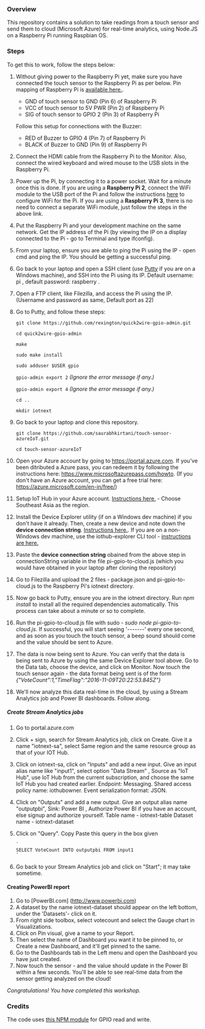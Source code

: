 ### Overview
This repository contains a solution to take readings from a touch sensor and send them to cloud (Microsoft Azure) for real-time analytics, using Node.JS on a Raspberry Pi running Raspbian OS.

### Steps
To get this to work, follow the steps below:

1.  Without giving power to the Raspberry Pi yet, make sure you have connected the touch sensor to the Raspberry Pi as per below. Pin mapping of Raspberry Pi  is [available here.](https://developer.microsoft.com/en-us/windows/iot/docs/pinmappingsrpi).

    -   GND of touch sensor to GND (Pin 6) of Raspberry Pi
    -   VCC of touch sensor to 5V PWR (Pin 2) of Raspberry Pi
    -   SIG of touch sensor to GPIO 2 (Pin 3) of Raspberry Pi

    Follow this setup for connections with the Buzzer:

    -   RED of Buzzer to GPIO 4 (Pin 7) of Raspberry Pi
    -   BLACK of Buzzer to GND (Pin 9) of Raspberry Pi

2.  Connect the HDMI cable from the Raspberry Pi to the Monitor. Also, connect the wired keyboard and wired mouse to the USB slots in the Raspberry Pi.

3.  Power up the Pi, by connecting it to a power socket. Wait for a minute once this is done. If you are using a **Raspberry Pi 2**, connect the WiFi module to the USB port of the Pi and follow the instructions [here](https://www.hackster.io/achindra/setting-wireless-on-raspberry-pi-f3e78d) to configure WiFi for the Pi. If you are using a **Raspberry Pi 3**, there is no need to connect a separate WiFi module, just follow the steps in the above link. 

4.  Put the Raspberry Pi and your development machine on the same network. Get the IP address of the Pi (by viewing the IP on a display connected to the Pi - go to Terminal and type ifconfig).

5.  From your laptop, ensure you are able to ping the Pi using the IP - open cmd and ping the IP. You should be getting a successful ping.
  
6.  Go back to your laptop and open a SSH client (use [Putty](http://www.chiark.greenend.org.uk/~sgtatham/putty/download.html) if you are on a Windows machine), and SSH into the Pi using its IP. Default username: pi , default password: raspberry .

7.  Open a FTP client, like Filezilla, and access the Pi using the IP. (Username and password as same, Default port as 22)

8.  Go to Putty, and follow these steps:

    ```
    git clone https://github.com/rexington/quick2wire-gpio-admin.git

    cd quick2wire-gpio-admin

    make

    sudo make install

    sudo adduser $USER gpio
    ```

    `gpio-admin export 2`
    *(Ignore the error message if any.)*
 
     `gpio-admin export 4`
    *(Ignore the error message if any.)*

     `cd .. `

     `mkdir iotnext`


9.  Go back to your laptop and clone this repository.
    
    `git clone https://github.com/saurabhkirtani/touch-sensor-azureIoT.git`

    `cd touch-sensor-azureIoT `
    

10.  Open your Azure account by going to https://portal.azure.com. If you've been ditributed a Azure pass, you can redeem it by following the instructions here: https://www.microsoftazurepass.com/howto. (If you don't have an Azure account, you can get a free trial here: https://azure.microsoft.com/en-in/free/)

11.  Setup IoT Hub in your Azure account. [Instructions here.](https://docs.microsoft.com/en-us/azure/iot-hub/iot-hub-node-node-getstarted#create-an-iot-hub) - Choose Southeast Asia as the region.

12.  Install the Device Explorer utility (if on a Windows dev machine) if you don't have it already. Then, create a new device and note down the **device connection string**. [Instructions here.](https://github.com/Azure/azure-iot-sdk-csharp/tree/master/tools/DeviceExplorer). If you are on a non-Windows dev machine, use the iothub-explorer CLI tool - [instructions are here.](https://github.com/Azure/iothub-explorer)

13.  Paste the **device connection string** obained from the above step in connectionString variable in the file pi-gpio-to-cloud.js (which you would have obtained in your laptop after cloning the repository)

14.  Go to Filezilla and upload the 2 files - package.json and pi-gpio-to-cloud.js to the Raspberry Pi's iotnext directory.

15.  Now go back to Putty, ensure you are in the iotnext directory.  Run *npm install* to install all the required dependencies automatically. This process can take about a minute or so to complete.

16.  Run the pi-gpio-to-cloud.js file with sudo - *sudo node pi-gpio-to-cloud.js*. If successful, you will start seeing '-------' every one second, and as soon as you touch the touch sensor, a beep sound should come and the value should be sent to Azure.

17.  The data is now being sent to Azure. You can verify that the data is being sent to Azure by using the same Device Explorer tool above. Go to the Data tab, choose the device, and click on Monitor. Now touch the touch sensor again - the data format being sent is of the form *{"VoteCount":1,"TimeFlag":"2016-11-09T20:22:53.845Z"}*

18.  We'll now analyze this data real-time in the cloud, by using a Stream Analytics job and Power BI dashboards. Follow along.

##### Create Stream Analytics jobs
1. Go to portal.azure.com
2. Click + sign, search for Stream Analytics job, click on Create. Give it a name "iotnext-sa", select Same region and the same resource group as that of your IOT Hub.
3. Click on iotnext-sa, click on "Inputs" and add a new input. Give an input alias name like "input1", select option "Data Stream" , Source as "IoT Hub", use IoT Hub from the current subscription, and choose the same IoT Hub you had created earlier. Endpoint: Messaging. Shared access policy name: iothubowner. Event serialization format: JSON.

4. Click on "Outputs" and add a new output. Give an output alias name "outputpbi", Sink: Power BI , Authorize Power BI if you have an account, else signup and authorize yourself. 
        Table name - iotnext-table
        Dataset name - iotnext-dataset
5. Click on "Query". Copy Paste this query in the box given

       `
       SELECT VoteCount INTO outputpbi FROM input1 
       `
        
6. Go back to your Stream Analytics job and click on "Start"; it may take sometime.
                     
#### Creating PowerBI report

1. Go to [PowerBI.com] (http://www.powerbi.com)
2. A dataset by the name iotnext-dataset should appear on the left bottom, under the 'Datasets'- click on it.
3. From right side toolbox, select votecount and select the Gauge chart in Visualizations.
4. Click on Pin visual, give a name to your Report.
5. Then select the name of Dashboard you want it to be pinned to, or Create a new Dashboard, and it'll get pinned to the same.
6. Go to the Dashboards tab in the Left menu and open the Dashboard you have just created.
7. Now touch the sensor - and the value should update in the Power BI within a few seconds. You'll be able to see real-time data from the sensor getting analyzed on the cloud!

*Congratulations! You have completed this workshop.*       

### Credits
The code uses [this NPM module](https://github.com/rakeshpai/pi-gpio) for GPIO read and write.
